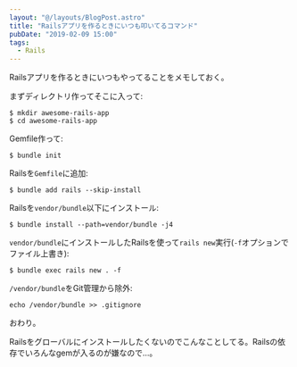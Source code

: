 ```yaml
---
layout: "@/layouts/BlogPost.astro"
title: "Railsアプリを作るときにいつも叩いてるコマンド"
pubDate: "2019-02-09 15:00"
tags:
  - Rails
---
```

Railsアプリを作るときにいつもやってることをメモしておく。

まずディレクトリ作ってそこに入って:

```
$ mkdir awesome-rails-app
$ cd awesome-rails-app
```

Gemfile作って:

```
$ bundle init
```

Railsを`Gemfile`に追加:

```
$ bundle add rails --skip-install
```

Railsを`vendor/bundle`以下にインストール:

```
$ bundle install --path=vendor/bundle -j4
```

`vendor/bundle`にインストールしたRailsを使って`rails new`実行(`-f`オプションでファイル上書き):

```
$ bundle exec rails new . -f
```

`/vendor/bundle`をGit管理から除外:

```
echo /vendor/bundle >> .gitignore
```

おわり。

Railsをグローバルにインストールしたくないのでこんなことしてる。Railsの依存でいろんなgemが入るのが嫌なので…。
